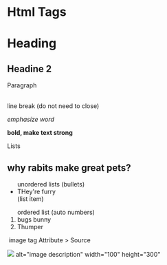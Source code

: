# Html Tags

<h1>Heading</h1>

<h2>Headine 2</h2>

<p>Paragraph</p>

<br>line break (do not need to close)

<em> emphasize word </em>

<strong> bold, make text strong </strong>

Lists

<h2> why rabits make great pets?</h2>

<ul> unordered lists (bullets)

   <li> THey're furry</li> (list item)
   
</ul>

<ol> ordered list (auto numbers)

<li> bugs bunny </li>

<li> Thumper </li>

</ol>

<img> image tag Attribute > Source

<img src= "url"> alt="image description" width="100" height="300"
